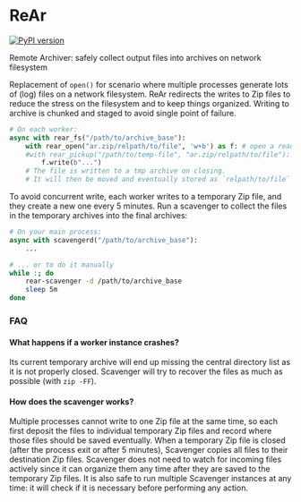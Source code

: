 # ReAr

[![PyPI version](https://img.shields.io/pypi/v/rear.svg)](https://pypi.org/project/rear)

Remote Archiver: safely collect output files into archives on network filesystem

Replacement of `open()` for scenario where multiple processes generate lots of (log) files on a network filesystem. ReAr redirects the writes to Zip files to reduce the stress on the filesystem and to keep things organized. Writing to archive is chunked and staged to avoid single point of failure.

```python
# On each worker:
async with rear_fs("/path/to/archive_base"):
    with rear_open("ar.zip/relpath/to/file", 'w+b') as f: # open a read-write buffer ...
    #with rear_pickup("/path/to/temp-file", "ar.zip/relpath/to/file"): # ... or pick up a file created by others
        f.write(b"...")
    # The file is written to a tmp archive on closing.
    # It will then be moved and eventually stored as `relpath/to/file` in zip file `/path/to/archive_base/ar.zip`.
```

To avoid concurrent write, each worker writes to a temporary Zip file, and they create a new one every 5 minutes. Run a scavenger to collect the files in the temporary archives into the final archives:

```python
# On your main process:
async with scavengerd("/path/to/archive_base"):
    ...
```

```bash
# ... or to do it manually
while :; do
    rear-scavenger -d /path/to/archive_base
    sleep 5m
done
```

### FAQ

#### What happens if a worker instance crashes?

Its current temporary archive will end up missing the central directory list as it is not properly closed. Scavenger will try to recover the files as much as possible (with `zip -FF`).

#### How does the scavenger works?

Multiple processes cannot write to one Zip file at the same time, so each first deposit the files to individual temporary Zip files and record where those files should be saved eventually. When a temporary Zip file is closed (after the process exit or after 5 minutes), Scavenger copies all files to their destination Zip files. Scavenger does not need to watch for incoming files actively since it can organize them any time after they are saved to the temporary Zip files. It is also safe to run multiple Scavenger instances at any time: it will check if it is necessary before performing any action.

